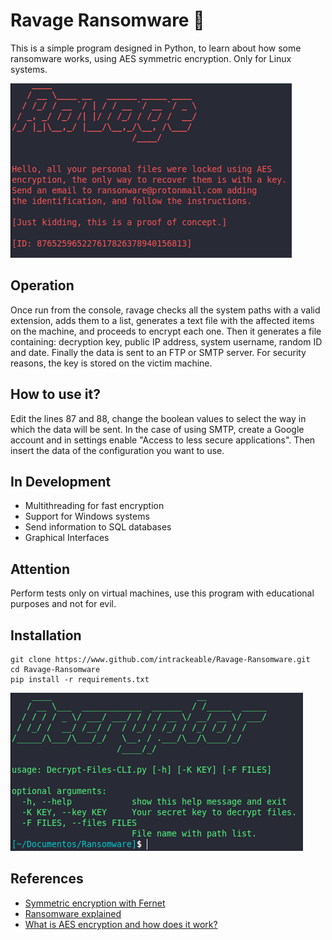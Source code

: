 # Ravage Ransomware 🐍 
This is a simple program designed in Python,
to learn about how some ransomware works, using AES symmetric encryption.
Only for Linux systems.

![Screenshot](/Screenshots/ravage.png)

## Operation
Once run from the console, ravage checks all the system paths with a valid extension, adds them to a list, generates a text file with the affected items on the machine, and proceeds to encrypt each one. Then it generates a file containing: decryption key, public IP address, system username, random ID and date.
Finally the data is sent to an FTP or SMTP server.
For security reasons, the key is stored on the victim machine.

## How to use it?
Edit the lines 87 and 88, change the boolean values to select the way in which the data will be sent. In the case of using SMTP, create a Google account and in settings enable "Access to less secure applications". Then insert the data of the configuration you want to use.

## In Development
* Multithreading for fast encryption
* Support for Windows systems
* Send information to SQL databases
* Graphical Interfaces

## Attention
Perform tests only on virtual machines, use this program with educational purposes and not for evil.

## Installation
```text
git clone https://www.github.com/intrackeable/Ravage-Ransomware.git
cd Ravage-Ransomware
pip install -r requirements.txt
```
![Screenshot](/Screenshots/decryptor.png)
## References
 * [Symmetric encryption with Fernet](https://www.pythoninformer.com/python-libraries/cryptography/fernet/)
 * [Ransomware explained](https://www.csoonline.com/article/3236183/what-is-ransomware-how-it-works-and-how-to-remove-it.html)
 * [What is AES encryption and how does it work?](https://www.comparitech.com/blog/information-security/what-is-aes-encryption/)
